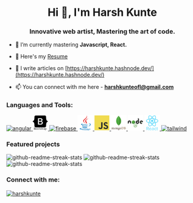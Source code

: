 <h1 align="center">Hi 👋, I'm Harsh Kunte</h1>
<h3 align="center">Innovative web artist, Mastering the art of code.</h3>

- 🌱 I’m currently mastering **Javascript, React.**

- 📄 Here's my [Resume](https://drive.google.com/file/d/19ZBYCa4Nlo9jINAszcC_5fluR4HaU8bR/view?usp=drive_link)

- 📝 I write articles on [https://harshkunte.hashnode.dev/](https://harshkunte.hashnode.dev/)

- 📫 You can connect with me here - **harshkunteofl@gmail.com**


<h3 align="left">Languages and Tools:</h3>
<p align="left"> <a href="https://angular.io" target="_blank" rel="noreferrer"> <img src="https://angular.io/assets/images/logos/angular/angular.svg" alt="angular" width="40" height="40"/> </a> <a href="https://getbootstrap.com" target="_blank" rel="noreferrer"> <img src="https://raw.githubusercontent.com/devicons/devicon/master/icons/bootstrap/bootstrap-plain-wordmark.svg" alt="bootstrap" width="40" height="40"/> </a> <a href="https://www.erlang.org/" target="_blank" rel="noreferrer">  <img src="https://www.vectorlogo.zone/logos/firebase/firebase-icon.svg" alt="firebase" width="40" height="40"/> </a> <a href="https://www.java.com" target="_blank" rel="noreferrer"> <img src="https://raw.githubusercontent.com/devicons/devicon/master/icons/java/java-original.svg" alt="java" width="40" height="40"/> </a> <a href="https://developer.mozilla.org/en-US/docs/Web/JavaScript" target="_blank" rel="noreferrer"> <img src="https://raw.githubusercontent.com/devicons/devicon/master/icons/javascript/javascript-original.svg" alt="javascript" width="40" height="40"/> </a> <a href="https://www.mongodb.com/" target="_blank" rel="noreferrer"> <img src="https://raw.githubusercontent.com/devicons/devicon/master/icons/mongodb/mongodb-original-wordmark.svg" alt="mongodb" width="40" height="40"/> </a> <a href="https://nodejs.org" target="_blank" rel="noreferrer"> <img src="https://raw.githubusercontent.com/devicons/devicon/master/icons/nodejs/nodejs-original-wordmark.svg" alt="nodejs" width="40" height="40"/> </a> <a href="https://reactjs.org/" target="_blank" rel="noreferrer"> <img src="https://raw.githubusercontent.com/devicons/devicon/master/icons/react/react-original-wordmark.svg" alt="react" width="40" height="40"/> </a> <a href="https://tailwindcss.com/" target="_blank" rel="noreferrer"> <img src="https://www.vectorlogo.zone/logos/tailwindcss/tailwindcss-icon.svg" alt="tailwind" width="40" height="40"/> </a> </p>


<h3 align="left">Featured projects</h3>
<img width="282" src="https://denvercoder1-github-readme-stats.vercel.app/api/pin/?username=HarshKunte&repo=RidesTrackr&theme=react&bg_color=273849&title_color=F85D7F&icon_color=F8D866&hide_border=true&show_icons=false" alt="github-readme-streak-stats">
<img width="282" src="https://denvercoder1-github-readme-stats.vercel.app/api/pin/?username=HarshKunte&repo=Notey&theme=react&bg_color=273849&title_color=F85D7F&icon_color=F8D866&hide_border=true&show_icons=false" alt="github-readme-streak-stats">
<img width="282" src="https://denvercoder1-github-readme-stats.vercel.app/api/pin/?username=HarshKunte&repo=Slambook&theme=react&bg_color=273849&title_color=F85D7F&icon_color=F8D866&hide_border=true&show_icons=false" alt="github-readme-streak-stats">



<h3 align="left">Connect with me:</h3>
<p align="left">
<a href="https://linkedin.com/in/harshkunte" target="blank"><img align="center" src="https://raw.githubusercontent.com/rahuldkjain/github-profile-readme-generator/master/src/images/icons/Social/linked-in-alt.svg" alt="harshkunte" height="30" width="40" /></a>

